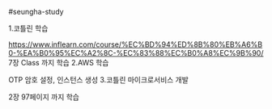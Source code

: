 #seungha-study

1.코틀린 학습

https://www.inflearn.com/course/%EC%BD%94%ED%8B%80%EB%A6%B0-%EA%B0%95%EC%A2%8C-%EC%83%88%EC%B0%A8%EC%9B%90/ 7장 Class 까지 학습
2.AWS 학습

OTP 암호 설정, 인스턴스 생성
3.코틀린 마이크로서비스 개발

2장 97페이지 까지 학습
